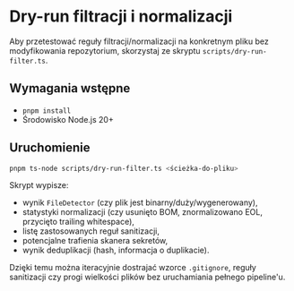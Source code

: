 # Dry-run filtracji i normalizacji

Aby przetestować reguły filtracji/normalizacji na konkretnym pliku bez modyfikowania repozytorium, skorzystaj ze skryptu `scripts/dry-run-filter.ts`.

## Wymagania wstępne
- `pnpm install`
- Środowisko Node.js 20+

## Uruchomienie
```bash
pnpm ts-node scripts/dry-run-filter.ts <ścieżka-do-pliku>
```

Skrypt wypisze:
- wynik `FileDetector` (czy plik jest binarny/duży/wygenerowany),
- statystyki normalizacji (czy usunięto BOM, znormalizowano EOL, przycięto trailing whitespace),
- listę zastosowanych reguł sanitizacji,
- potencjalne trafienia skanera sekretów,
- wynik deduplikacji (hash, informacja o duplikacie).

Dzięki temu można iteracyjnie dostrajać wzorce `.gitignore`, reguły sanitizacji czy progi wielkości plików bez uruchamiania pełnego pipeline'u.

